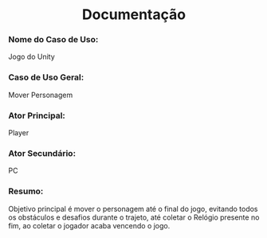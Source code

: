 ## <h1 align= "center"> Documentação </h1>

### Nome do Caso de Uso:
Jogo do Unity

### Caso de Uso Geral:
Mover Personagem

### Ator Principal:
Player

### Ator Secundário:
PC

### Resumo:
Objetivo principal é mover o personagem até o final do jogo, evitando todos os obstáculos
e desafios durante o trajeto, até coletar o Relógio presente no fim, ao coletar o jogador acaba
vencendo o jogo.

